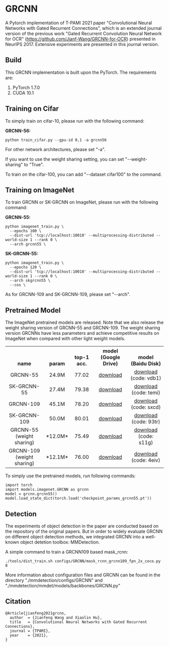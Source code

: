 # GRCNN

A Pytorch implementation of T-PAMI 2021 paper "Convolutional Neural Networks with Gated Recurrent Connections",  which is an extended journal version of the previous work "Gated Recurrent Convolution Neural Network for
OCR" (https://github.com/Jianf-Wang/GRCNN-for-OCR) presented in NeurIPS 2017. Extensive experiments are presented in this journal version. 

Build
-----

This GRCNN implementation is built upon the PyTorch. The requirements are:

1. PyTorch 1.7.0
2. CUDA 10.1

Training on Cifar
-----------------
To simply train on cifar-10, please run with the following command:
 
  **GRCNN-56:** <br />
  
    python train_cifar.py --gpu-id 0,1 -a grcnn56 

For other network architectures, please set "-a".

If you want to use the weight sharing setting, you can set "--weight-sharing" to "True".

To train on the cifar-100, you can add "--dataset cifar100" to the command.

Training on ImageNet
-----------------
To train GRCNN or SK-GRCNN on ImageNet, please run with the following command:

  **GRCNN-55:** <br />
  
```
python imagenet_train.py \
  --epochs 100 \
  --dist-url 'tcp://localhost:10010' --multiprocessing-distributed --world-size 1 --rank 0 \
  --arch grcnn55 \
```
 
 **SK-GRCNN-55:** <br />

```
python imagenet_train.py \
  --epochs 120 \
  --dist-url 'tcp://localhost:10010' --multiprocessing-distributed --world-size 1 --rank 0 \
  --arch skgrcnn55 \
  --cos \
```
As for GRCNN-109 and SK-GRCNN-109, please set "--arch".

Pretrained Model
-----------------
The ImageNet pretrained models are released. Note that we also release the weight sharing version of GRCNN-55 and GRCNN-109. The weight sharing version GRCNNs have less parameters and achieve competitive results on ImageNet when compared with other light weight models. 

<table><tbody>
<!-- START TABLE -->
<!-- TABLE HEADER -->
<th valign="bottom">name</th>
<th valign="bottom">param</th>
<th valign="bottom">top-1 acc.</th>
<th valign="bottom">model (Google Drive)</th>
<th valign="bottom">model (Baidu Disk)</th>
<!-- TABLE BODY -->
<tr>
<td align="center">GRCNN-55</td>
<td align="center">24.9M</td>
<td align="center">77.02</td>
<td align="center"><a href="https://drive.google.com/file/d/12SusuxuMttubHIfNqn3gmEqwxLYXU_vZ/view?usp=sharing">download</a></td>
<td align="center"><a href="https://pan.baidu.com/s/1HQc-JpzGgqqVbufpkLKH0Q">download</a>  (code: vdb1)  </td>
</tr>
<tr>
<td align="center">SK-GRCNN-55</td>
<td align="center">27.4M</td>
<td align="center">79.38</td>
<td align="center"><a href="https://drive.google.com/file/d/1nIxu_R6HJewy5B4-grcA8y7lXMY2xasB/view?usp=sharing">download</a></td>
<td align="center"><a href="https://pan.baidu.com/s/1VVHuE7uMQITw0ykL2BlMeQ">download</a>  (code: temi)  </td>
</tr>
<tr>
<td align="center">GRCNN-109</td>
<td align="center">45.1M</td>
<td align="center">78.20</td>
<td align="center"><a href="https://drive.google.com/file/d/1hsGieLXUDPLSEy5Imou-o1ptr4Pu2iPh/view?usp=sharing">download</a></td>
<td align="center"><a href="https://pan.baidu.com/s/1SAPCpDyAZuuDpFGpYA-O_A">download</a>  (code: sxcd)  </td>
</tr>
<tr>
<td align="center">SK-GRCNN-109</td>
<td align="center">50.0M</td>
<td align="center">80.01</td>
<td align="center"><a href="https://drive.google.com/file/d/1R3dBtHS8EEfs4ha9kIPaQe15Ms9JLuwx/view?usp=sharing">download</a></td>
<td align="center"><a href="https://pan.baidu.com/s/1DmirYIWd_yC1ZIMAWtT6zQ">download</a>  (code: 93tr)  </td>
</tr>
<tr>
<td align="center">GRCNN-55 (weight sharing)</td>
<td align="center">*12.0M*</td>
<td align="center">75.49</td>
<td align="center"><a href="https://drive.google.com/file/d/1zn8T6PU6OPKo86uajc2BMS_2lOBpoOf_/view?usp=sharing">download</a></td>
<td align="center"><a href="https://pan.baidu.com/s/1VyBBaQTJ3SbH8OK26JgVpw">download</a>  (code: s11g)  </td>
</tr>
<tr>
<td align="center">GRCNN-109 (weight sharing)</td>
<td align="center">*12.1M*</td>
<td align="center"> 76.00 </td>
<td align="center"><a href="https://drive.google.com/file/d/1bwb2jnwQPRH2vcUn8mHOowH3CPfp02Wx/view?usp=sharing">download</a></td>
<td align="center"> <a href="https://pan.baidu.com/s/1wTMtzsLQ3uCK0Iu1wBLqbw">download</a> (code: 4eiv)  </td>
</tr>
</tbody></table>

To simply use the pretrained models, run following commands:

```
import torch
import models.imagenet.GRCNN as grcnn
model = grcnn.grcnn55()
model.load_state_dict(torch.load('checkpoint_params_grcnn55.pt'))

```

Detection
-----------------
The experiments of object detection in the paper are conducted based on the repository of the original papers. But in order to widely evaluate GRCNN on different object detection methods, we integrated GRCNN into a well-known object detetion toolbox: MMDetection. 

A simple command to train a GRCNN109 based mask_rcnn:

```
./tools/dist_train.sh configs/GRCNN/mask_rcnn_grcnn109_fpn_2x_coco.py 8
```

More information about configuration files and GRCNN can be found in the directory "./mmdetection/configs/GRCNN" and "./mmdetection/mmdet/models/backbones/GRCNN.py"


Citation
-----------------

```
@Article{jianfeng2021grcnn,
  author  = {Jianfeng Wang and Xiaolin Hu},
  title   = {Convolutional Neural Networks with Gated Recurrent Connections},
  journal = {TPAMI},
  year    = {2021},
}
```
